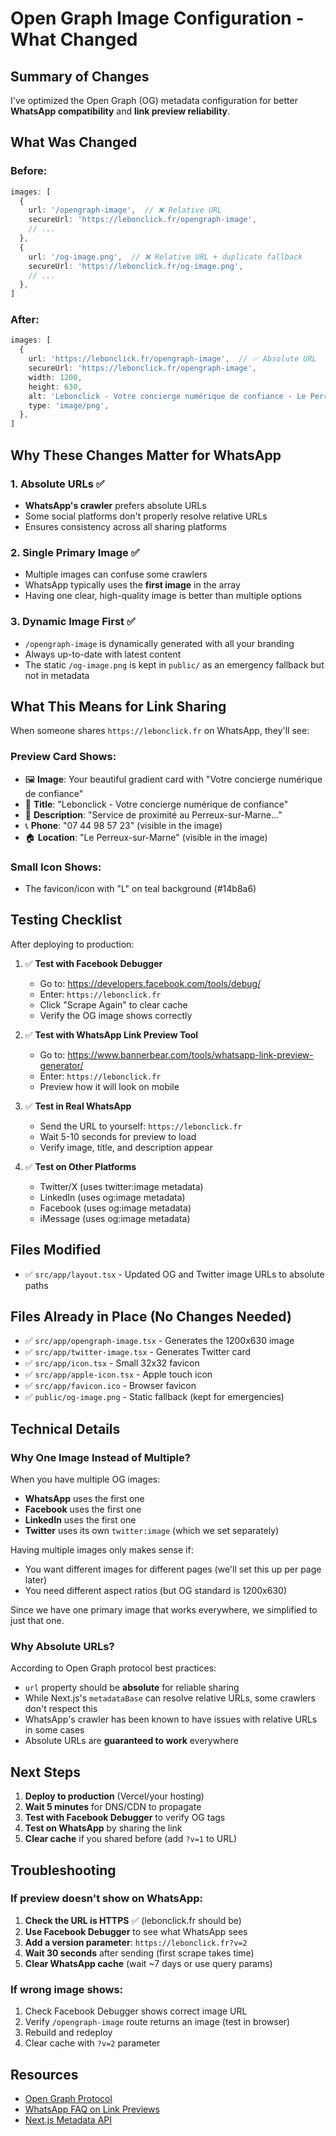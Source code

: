 # Open Graph Image Configuration - What Changed

## Summary of Changes

I've optimized the Open Graph (OG) metadata configuration for better **WhatsApp compatibility** and **link preview reliability**.

## What Was Changed

### Before:
```typescript
images: [
  {
    url: '/opengraph-image',  // ❌ Relative URL
    secureUrl: 'https://lebonclick.fr/opengraph-image',
    // ...
  },
  {
    url: '/og-image.png',  // ❌ Relative URL + duplicate fallback
    secureUrl: 'https://lebonclick.fr/og-image.png',
    // ...
  },
]
```

### After:
```typescript
images: [
  {
    url: 'https://lebonclick.fr/opengraph-image',  // ✅ Absolute URL
    secureUrl: 'https://lebonclick.fr/opengraph-image',
    width: 1200,
    height: 630,
    alt: 'Lebonclick - Votre concierge numérique de confiance - Le Perreux-sur-Marne - 07 44 98 57 23',
    type: 'image/png',
  },
]
```

## Why These Changes Matter for WhatsApp

### 1. **Absolute URLs** ✅
- **WhatsApp's crawler** prefers absolute URLs
- Some social platforms don't properly resolve relative URLs
- Ensures consistency across all sharing platforms

### 2. **Single Primary Image** ✅
- Multiple images can confuse some crawlers
- WhatsApp typically uses the **first image** in the array
- Having one clear, high-quality image is better than multiple options

### 3. **Dynamic Image First** ✅
- `/opengraph-image` is dynamically generated with all your branding
- Always up-to-date with latest content
- The static `/og-image.png` is kept in `public/` as an emergency fallback but not in metadata

## What This Means for Link Sharing

When someone shares `https://lebonclick.fr` on WhatsApp, they'll see:

### Preview Card Shows:
- 🖼️ **Image**: Your beautiful gradient card with "Votre concierge numérique de confiance"
- 📱 **Title**: "Lebonclick - Votre concierge numérique de confiance"
- 📝 **Description**: "Service de proximité au Perreux-sur-Marne..."
- 📞 **Phone**: "07 44 98 57 23" (visible in the image)
- 🏠 **Location**: "Le Perreux-sur-Marne" (visible in the image)

### Small Icon Shows:
- The favicon/icon with "L" on teal background (#14b8a6)

## Testing Checklist

After deploying to production:

1. ✅ **Test with Facebook Debugger**
   - Go to: https://developers.facebook.com/tools/debug/
   - Enter: `https://lebonclick.fr`
   - Click "Scrape Again" to clear cache
   - Verify the OG image shows correctly

2. ✅ **Test with WhatsApp Link Preview Tool**
   - Go to: https://www.bannerbear.com/tools/whatsapp-link-preview-generator/
   - Enter: `https://lebonclick.fr`
   - Preview how it will look on mobile

3. ✅ **Test in Real WhatsApp**
   - Send the URL to yourself: `https://lebonclick.fr`
   - Wait 5-10 seconds for preview to load
   - Verify image, title, and description appear

4. ✅ **Test on Other Platforms**
   - Twitter/X (uses twitter:image metadata)
   - LinkedIn (uses og:image metadata)
   - Facebook (uses og:image metadata)
   - iMessage (uses og:image metadata)

## Files Modified

- ✅ `src/app/layout.tsx` - Updated OG and Twitter image URLs to absolute paths

## Files Already in Place (No Changes Needed)

- ✅ `src/app/opengraph-image.tsx` - Generates the 1200x630 image
- ✅ `src/app/twitter-image.tsx` - Generates Twitter card
- ✅ `src/app/icon.tsx` - Small 32x32 favicon
- ✅ `src/app/apple-icon.tsx` - Apple touch icon
- ✅ `src/app/favicon.ico` - Browser favicon
- ✅ `public/og-image.png` - Static fallback (kept for emergencies)

## Technical Details

### Why One Image Instead of Multiple?

When you have multiple OG images:
- **WhatsApp** uses the first one
- **Facebook** uses the first one
- **LinkedIn** uses the first one
- **Twitter** uses its own `twitter:image` (which we set separately)

Having multiple images only makes sense if:
- You want different images for different pages (we'll set this up per page later)
- You need different aspect ratios (but OG standard is 1200x630)

Since we have one primary image that works everywhere, we simplified to just that one.

### Why Absolute URLs?

According to Open Graph protocol best practices:
- `url` property should be **absolute** for reliable sharing
- While Next.js's `metadataBase` can resolve relative URLs, some crawlers don't respect this
- WhatsApp's crawler has been known to have issues with relative URLs in some cases
- Absolute URLs are **guaranteed to work** everywhere

## Next Steps

1. **Deploy to production** (Vercel/your hosting)
2. **Wait 5 minutes** for DNS/CDN to propagate
3. **Test with Facebook Debugger** to verify OG tags
4. **Test on WhatsApp** by sharing the link
5. **Clear cache** if you shared before (add `?v=1` to URL)

## Troubleshooting

### If preview doesn't show on WhatsApp:

1. **Check the URL is HTTPS** ✅ (lebonclick.fr should be)
2. **Use Facebook Debugger** to see what WhatsApp sees
3. **Add a version parameter**: `https://lebonclick.fr?v=2`
4. **Wait 30 seconds** after sending (first scrape takes time)
5. **Clear WhatsApp cache** (wait ~7 days or use query params)

### If wrong image shows:

1. Check Facebook Debugger shows correct image URL
2. Verify `/opengraph-image` route returns an image (test in browser)
3. Rebuild and redeploy
4. Clear cache with `?v=2` parameter

## Resources

- [Open Graph Protocol](https://ogp.me/)
- [WhatsApp FAQ on Link Previews](https://faq.whatsapp.com/539178204760819)
- [Next.js Metadata API](https://nextjs.org/docs/app/api-reference/functions/generate-metadata)

